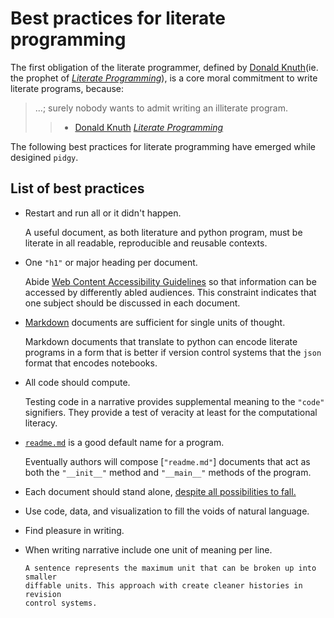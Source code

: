 # Best practices for literate programming

The first obligation of the literate programmer, defined by [Donald Knuth](ie.
the prophet of _[Literate Programming]_), is a core moral commitment to write
literate programs, because:

> ...; surely nobody wants to admit writing an illiterate program.
>
> > - [Donald Knuth] _[Literate Programming]_

The following best practices for literate programming have emerged while
desigined `pidgy`.

## List of best practices

- Restart and run all or it didn't happen.

  A useful document, as both literature and python program, must be literate in
  all readable, reproducible and reusable contexts.

- One `"h1"` or major heading per document.

  Abide [Web Content Accessibility Guidelines][wcag] so that information can be
  accessed by differently abled audiences. This constraint indicates that one
  subject should be discussed in each document.

- [Markdown] documents are sufficient for single units of thought.

  Markdown documents that translate to python can encode literate programs in a
  form that is better if version control systems that the `json` format that
  encodes notebooks.

- All code should compute.

  Testing code in a narrative provides supplemental meaning to the `"code"`
  signifiers. They provide a test of veracity at least for the computational
  literacy.

- [`readme.md`] is a good default name for a program.

  Eventually authors will compose [`"readme.md"`] documents that act as both the
  `"__init__"` method and `"__main__"` methods of the program.

- Each document should stand alone,
  [despite all possibilities to fall.](http://ing.univaq.it/continenza/Corso%20di%20Disegno%20dell'Architettura%202/TESTI%20D'AUTORE/Paul-klee-Pedagogical-Sketchbook.pdf#page=6)
- Use code, data, and visualization to fill the voids of natural language.
- Find pleasure in writing.
- When writing narrative include one unit of meaning per line.

      A sentence represents the maximum unit that can be broken up into smaller
      diffable units. This approach with create cleaner histories in revision
      control systems.

[wcag]: https://www.w3.org/WAI/standards-guidelines/wcag/
[donald knuth]: #
[literate programming]: #
[markdown]: #
[`readme.md`]: #
